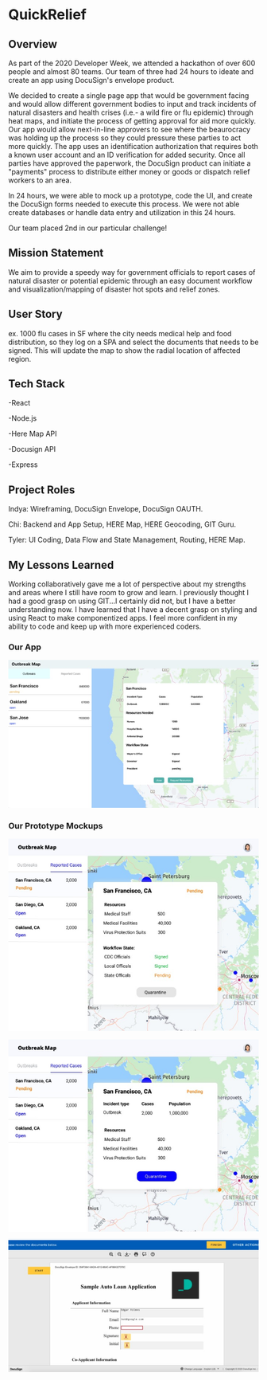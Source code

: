# QuickRelief

## Overview

As part of the 2020 Developer Week, we attended a hackathon of over 600 people and almost 80 teams.  Our team of three had 24 hours to ideate and create an app using DocuSign's envelope product.

We decided to create a single page app that would be government facing and would allow different government bodies to input and track incidents of natural disasters and health crises (i.e.- a wild fire or flu epidemic) through heat maps, and initiate the process of getting approval for aid more quickly.  Our app would allow next-in-line approvers to see where the beaurocracy was holding up the process so they could pressure these parties to act more quickly. The app uses an identification authorization that requires both a known user account and an ID verification for added security.  Once all parties have approved the paperwork, the DocuSign product can initiate a "payments" process to distribute either money or goods or dispatch relief workers to an area.  

In 24 hours, we were able to mock up a prototype, code the UI, and create the DocuSign forms needed to execute this process.  We were not able create databases or handle data entry and utilization in this 24 hours.  

Our team placed 2nd in our particular challenge!


## Mission Statement
We aim to provide a speedy way for government officials to report cases of natural disaster or potential epidemic through an easy document workflow and visualization/mapping of disaster hot spots and relief zones.

## User Story
ex. 1000 flu cases in SF where the city needs medical help and food distribution, so they log on a SPA and select the documents that needs to be signed. This will update the map to show the radial location of affected region.


## Tech Stack
-React

-Node.js

-Here Map API

-Docusign API

-Express

## Project Roles
Indya: Wireframing, DocuSign Envelope, DocuSign OAUTH. 

Chi: Backend and App Setup, HERE Map, HERE Geocoding, GIT Guru.

Tyler: UI Coding, Data Flow and State Management, Routing, HERE Map.

## My Lessons Learned

Working collaboratively gave me a lot of perspective about my strengths and areas where I still have room to grow and learn.  I previously thought I had a good grasp on using GIT...I certainly did not, but I have a better understanding now.  I have learned that I have a decent grasp on styling and using React to make componentized apps.  I feel more confident in my ability to code and keep up with more experienced coders. 

### Our App

![Screenshot of Our App](./client/public/gallery.jpg)

### Our Prototype Mockups

![prototype](./client/public/gallery%20(5).jpg)

![prototype](./client/public/gallery%20(4).jpg)

![prototype](./client/public/gallery%20(1).jpg)
